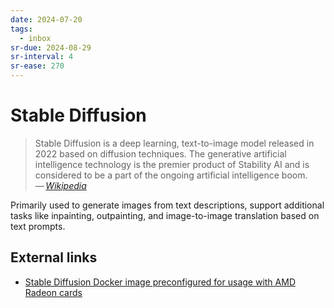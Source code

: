 ```yaml
---
date: 2024-07-20
tags:
  - inbox
sr-due: 2024-08-29
sr-interval: 4
sr-ease: 270
---
```

# Stable Diffusion

> Stable Diffusion is a deep learning, text-to-image model released in 2022 based
> on diffusion techniques. The generative artificial intelligence technology is
> the premier product of Stability AI and is considered to be a part of the
> ongoing artificial intelligence boom.\
> — <cite>[Wikipedia](https://en.wikipedia.org/wiki/Stable_Diffusion)</cite>

Primarily used to generate images from text descriptions, support additional
tasks like inpainting, outpainting, and image-to-image translation based on text
prompts.

## External links

- [Stable Diffusion Docker image preconfigured for usage with AMD Radeon cards](https://github.com/l1na-forever/stable-diffusion-rocm-docker)

